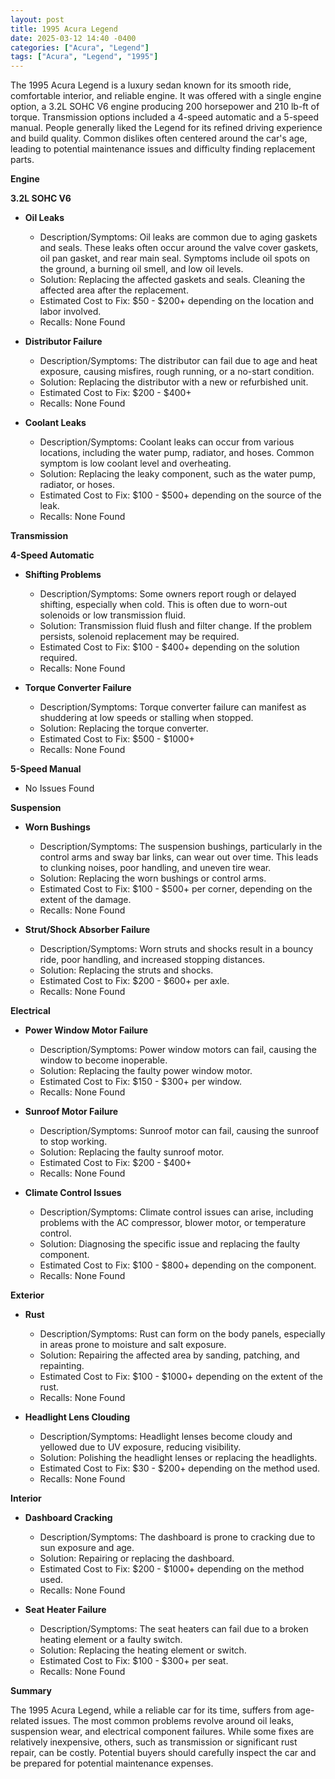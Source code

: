 ```yaml
---
layout: post
title: 1995 Acura Legend
date: 2025-03-12 14:40 -0400
categories: ["Acura", "Legend"]
tags: ["Acura", "Legend", "1995"]
---
```

The 1995 Acura Legend is a luxury sedan known for its smooth ride, comfortable interior, and reliable engine. It was offered with a single engine option, a 3.2L SOHC V6 engine producing 200 horsepower and 210 lb-ft of torque. Transmission options included a 4-speed automatic and a 5-speed manual. People generally liked the Legend for its refined driving experience and build quality. Common dislikes often centered around the car's age, leading to potential maintenance issues and difficulty finding replacement parts.

**Engine**

**3.2L SOHC V6**

*   **Oil Leaks**
    *   Description/Symptoms: Oil leaks are common due to aging gaskets and seals. These leaks often occur around the valve cover gaskets, oil pan gasket, and rear main seal. Symptoms include oil spots on the ground, a burning oil smell, and low oil levels.
    *   Solution: Replacing the affected gaskets and seals. Cleaning the affected area after the replacement.
    *   Estimated Cost to Fix: $50 - $200+ depending on the location and labor involved.
    *   Recalls: None Found

*   **Distributor Failure**
    *   Description/Symptoms: The distributor can fail due to age and heat exposure, causing misfires, rough running, or a no-start condition.
    *   Solution: Replacing the distributor with a new or refurbished unit.
    *   Estimated Cost to Fix: $200 - $400+
    *   Recalls: None Found

*   **Coolant Leaks**
    *   Description/Symptoms: Coolant leaks can occur from various locations, including the water pump, radiator, and hoses. Common symptom is low coolant level and overheating.
    *   Solution: Replacing the leaky component, such as the water pump, radiator, or hoses.
    *   Estimated Cost to Fix: $100 - $500+ depending on the source of the leak.
    *   Recalls: None Found

**Transmission**

**4-Speed Automatic**

*   **Shifting Problems**
    *   Description/Symptoms: Some owners report rough or delayed shifting, especially when cold. This is often due to worn-out solenoids or low transmission fluid.
    *   Solution: Transmission fluid flush and filter change. If the problem persists, solenoid replacement may be required.
    *   Estimated Cost to Fix: $100 - $400+ depending on the solution required.
    *   Recalls: None Found

*   **Torque Converter Failure**
    *   Description/Symptoms: Torque converter failure can manifest as shuddering at low speeds or stalling when stopped.
    *   Solution: Replacing the torque converter.
    *   Estimated Cost to Fix: $500 - $1000+
    *   Recalls: None Found

**5-Speed Manual**
* No Issues Found

**Suspension**

*   **Worn Bushings**
    *   Description/Symptoms: The suspension bushings, particularly in the control arms and sway bar links, can wear out over time. This leads to clunking noises, poor handling, and uneven tire wear.
    *   Solution: Replacing the worn bushings or control arms.
    *   Estimated Cost to Fix: $100 - $500+ per corner, depending on the extent of the damage.
    *   Recalls: None Found

*   **Strut/Shock Absorber Failure**
    *   Description/Symptoms: Worn struts and shocks result in a bouncy ride, poor handling, and increased stopping distances.
    *   Solution: Replacing the struts and shocks.
    *   Estimated Cost to Fix: $200 - $600+ per axle.
    *   Recalls: None Found

**Electrical**

*   **Power Window Motor Failure**
    *   Description/Symptoms: Power window motors can fail, causing the window to become inoperable.
    *   Solution: Replacing the faulty power window motor.
    *   Estimated Cost to Fix: $150 - $300+ per window.
    *   Recalls: None Found

*   **Sunroof Motor Failure**
    *   Description/Symptoms: Sunroof motor can fail, causing the sunroof to stop working.
    *   Solution: Replacing the faulty sunroof motor.
    *   Estimated Cost to Fix: $200 - $400+
    *   Recalls: None Found

*   **Climate Control Issues**
    *   Description/Symptoms: Climate control issues can arise, including problems with the AC compressor, blower motor, or temperature control.
    *   Solution: Diagnosing the specific issue and replacing the faulty component.
    *   Estimated Cost to Fix: $100 - $800+ depending on the component.
    *   Recalls: None Found

**Exterior**

*   **Rust**
    *   Description/Symptoms: Rust can form on the body panels, especially in areas prone to moisture and salt exposure.
    *   Solution: Repairing the affected area by sanding, patching, and repainting.
    *   Estimated Cost to Fix: $100 - $1000+ depending on the extent of the rust.
    *   Recalls: None Found

*   **Headlight Lens Clouding**
    *   Description/Symptoms: Headlight lenses become cloudy and yellowed due to UV exposure, reducing visibility.
    *   Solution: Polishing the headlight lenses or replacing the headlights.
    *   Estimated Cost to Fix: $30 - $200+ depending on the method used.
    *   Recalls: None Found

**Interior**

*   **Dashboard Cracking**
    *   Description/Symptoms: The dashboard is prone to cracking due to sun exposure and age.
    *   Solution: Repairing or replacing the dashboard.
    *   Estimated Cost to Fix: $200 - $1000+ depending on the method used.
    *   Recalls: None Found

*   **Seat Heater Failure**
    *   Description/Symptoms: The seat heaters can fail due to a broken heating element or a faulty switch.
    *   Solution: Replacing the heating element or switch.
    *   Estimated Cost to Fix: $100 - $300+ per seat.
    *   Recalls: None Found

**Summary**

The 1995 Acura Legend, while a reliable car for its time, suffers from age-related issues. The most common problems revolve around oil leaks, suspension wear, and electrical component failures. While some fixes are relatively inexpensive, others, such as transmission or significant rust repair, can be costly. Potential buyers should carefully inspect the car and be prepared for potential maintenance expenses.

